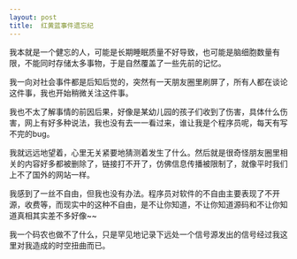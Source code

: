 ```yaml
---
layout: post
title:  红黄蓝事件遗忘纪
---
```


我本就是一个健忘的人，可能是长期睡眠质量不好导致，也可能是脑细胞数量有限，不能同时存储太多事物，于是自然覆盖了一些先前的记忆。

我一向对社会事件都是后知后觉的，突然有一天朋友圈里刷屏了，所有人都在谈论这件事，我也开始稍微关注这件事。

我也不太了解事情的前因后果，好像是某幼儿园的孩子们收到了伤害，具体什么伤害，网上有好多种说法，我也没有去一一看过来，谁让我是个程序员呢，每天有写不完的bug。

我就远远地望着，心里无关紧要地猜测着发生了什么。然后就是很奇怪朋友圈里相关的内容好多都被删除了，链接打不开了，仿佛信息传播被限制了，就像平时我们上不了国外的网站一样。

我感到了一丝不自由，但我也没有办法。程序员对软件的不自由主要表现了不开源，收费等，而现实中的这种不自由，是不让你知道，不让你知道源码和不让你知道真相其实差不多好像~~

我一个码农也做不了什么，只是罕见地记录下远处一个信号源发出的信号经过我这里对我造成的时空扭曲而已。


